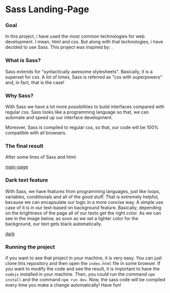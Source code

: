# Sass Landing-Page

### Goal 
In this project, i have used the most common technologies for web development. I mean,
html and css. But along with that technologies, i have decided to use Sass.
This project was inspired by: .

### What is Sass?
Sass extends for "syntactically awesome stylesheets". Basically, it is a superset for css.
A lot of times, Sass is referred as "css with superpowers" and, in fact, that is the case! 

### Why Sass?
With Sass we have a lot more possibilities to build interfaces compared with regular css. Sass 
looks like a programming language so that, we can automate and speed up our interface development. 

Moreover, Sass is compiled to regular css, so that, our code will be 100% compatible with all browsers.

### The final result
After some lines of Sass and html:

[main-page]()

### Dark text feature
With Sass, we have features from programming languages, just like loops, variables, conditionals and all of the good stuff.
That is extremely helpful, because we can encapsulate our logic in a more concise way. A simple use case of it is in our text-based on background feature. Basically, depending on the brightness of the page all of our texts get the right color. As we can see in the image below, as soon as we set a lighter color for the background, our text gets black automatically. 

[dark]()

### Running the project
if you want to see that project in your machine, it is very easy. You can just clone this repository and then open the `index.html` file in some browser. 
If you want to modify the code and see the result, it is important to have the `nodejs` installed in your machine. Then,
you could run the command `npm install` and the command `npm run dev`. Now, the sass code will be compiled every time you make a change automatically! Have fun!

